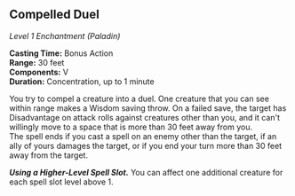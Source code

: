 ## Compelled Duel
*Level 1 Enchantment (Paladin)*

**Casting Time:** Bonus Action  
**Range:** 30 feet  
**Components:** V  
**Duration:** Concentration, up to 1 minute

You try to compel a creature into a duel. One creature that you can see within range makes a Wisdom saving throw. On a failed save, the target has Disadvantage on attack rolls against creatures other than you, and it can't willingly move to a space that is more than 30 feet away from you.  
The spell ends if you cast a spell on an enemy other than the target, if an ally of yours damages the target, or if you end your turn more than 30 feet away from the target.

***Using a Higher-Level Spell Slot.*** You can affect one additional creature for each spell slot level above 1.